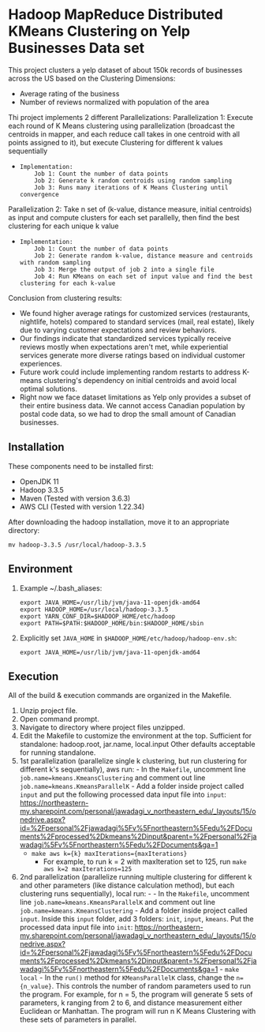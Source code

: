 # Hadoop MapReduce Distributed KMeans Clustering on Yelp Businesses Data set
This project clusters a yelp dataset of about 150k records of businesses across the US based on the Clustering Dimensions:
- Average rating of the business
- Number of reviews normalized with population of the area

Thi project implements 2 different Parallelizations:
Parallelization 1:
Execute each round of K Means clustering using parallelization (broadcast the centroids in mapper, and each reduce call takes in one centroid with all points assigned to it), but execute Clustering for different k values sequentially
-     Implementation:
          Job 1: Count the number of data points
          Job 2: Generate k random centroids using random sampling
          Job 3: Runs many iterations of K Means Clustering until convergence
Parallelization 2: 
Take n set of (k-value, distance measure, initial centroids) as input and compute clusters for each set parallelly, then find the best clustering for each unique k value
-     Implementation:
          Job 1: Count the number of data points
          Job 2: Generate random k-value, distance measure and centroids with random sampling
          Job 3: Merge the output of job 2 into a single file
          Job 4: Run KMeans on each set of input value and find the best clustering for each k-value



Conclusion from clustering results:
- We found higher average ratings for customized services (restaurants, nightlife, hotels) compared to standard services (mail, real estate), likely due to varying customer expectations and review behaviors.
- Our findings indicate that standardized services typically receive reviews mostly when expectations aren't met, while experiential services generate more diverse ratings based on individual customer experiences.
- Future work could include implementing random restarts to address K-means clustering's dependency on initial centroids and avoid local optimal solutions.
- Right now we face dataset limitations as Yelp only provides a subset of their entire business data. We cannot access Canadian population by postal code data, so we had to drop the small amount of Canadian businesses.




 
## Installation

These components need to be installed first:

- OpenJDK 11
- Hadoop 3.3.5
- Maven (Tested with version 3.6.3)
- AWS CLI (Tested with version 1.22.34)

After downloading the hadoop installation, move it to an appropriate directory:

`mv hadoop-3.3.5 /usr/local/hadoop-3.3.5`

## Environment

1. Example ~/.bash_aliases:

   ```
   export JAVA_HOME=/usr/lib/jvm/java-11-openjdk-amd64
   export HADOOP_HOME=/usr/local/hadoop-3.3.5
   export YARN_CONF_DIR=$HADOOP_HOME/etc/hadoop
   export PATH=$PATH:$HADOOP_HOME/bin:$HADOOP_HOME/sbin
   ```

2. Explicitly set `JAVA_HOME` in `$HADOOP_HOME/etc/hadoop/hadoop-env.sh`:

   `export JAVA_HOME=/usr/lib/jvm/java-11-openjdk-amd64`

## Execution

All of the build & execution commands are organized in the Makefile.

1. Unzip project file.
2. Open command prompt.
3. Navigate to directory where project files unzipped.
4. Edit the Makefile to customize the environment at the top.
   Sufficient for standalone: hadoop.root, jar.name, local.input
   Other defaults acceptable for running standalone.
5. 1st parallelization (parallelize single k clustering, but run clustering for different k's sequentially), aws run: - In the `Makefile`, uncomment line `job.name=kmeans.KmeansClustering` and comment out line `job.name=kmeans.KmeansParallelK` - Add a folder inside project called `input` and put the following processed data input file into `input`: https://northeastern-my.sharepoint.com/personal/jawadagi_v_northeastern_edu/_layouts/15/onedrive.aspx?id=%2Fpersonal%2Fjawadagi%5Fv%5Fnortheastern%5Fedu%2FDocuments%2Fprocessed%2Dkmeans%2Dinput&parent=%2Fpersonal%2Fjawadagi%5Fv%5Fnortheastern%5Fedu%2FDocuments&ga=1
   - `make aws k={k} maxIterations={maxIterations}`
     - For example, to run k = 2 with maxIteration set to 125, run `make aws k=2 maxIterations=125`
6. 2nd parallelization (parallelize running multiple clustering for different k and other parameters (like distance calculation method), but each clustering runs sequentially), local run: - - In the `Makefile`, uncomment line `job.name=kmeans.KmeansParallelK` and comment out line `job.name=kmeans.KmeansClustering` - Add a folder inside project called `input`. Inside this `input` folder, add 3 folders: `init`, `input`, `kmeans`. Put the processed data input file into `init`: https://northeastern-my.sharepoint.com/personal/jawadagi_v_northeastern_edu/_layouts/15/onedrive.aspx?id=%2Fpersonal%2Fjawadagi%5Fv%5Fnortheastern%5Fedu%2FDocuments%2Fprocessed%2Dkmeans%2Dinput&parent=%2Fpersonal%2Fjawadagi%5Fv%5Fnortheastern%5Fedu%2FDocuments&ga=1 - `make local` - In the `run()` method for `KMeansParallelK` class, change the `n={n_value}`. This controls the number of random parameters used to run the program. For example, for n = 5, the program will generate 5 sets of parameters, k ranging from 2 to 6, and distance measurement either Euclidean or Manhattan. The program will run n K Means Clustering with these sets of parameters in parallel.
